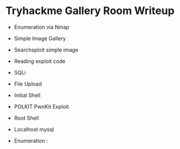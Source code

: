 # Tryhackme Gallery Room Writeup
- Enumeration via Nmap
- Simple Image Gallery
- Searchsploit simple image
- Reading exploit code
- SQLi
- File Upload 
- Initial Shell
- POLKIT PwnKit Exploit
- Root Shell
- Localhost mysql

- Enumeration : 
